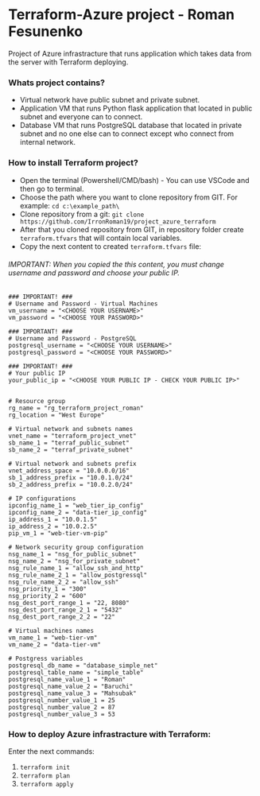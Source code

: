 # Terraform-Azure project - Roman Fesunenko

Project of Azure infrastracture that runs application which takes data from the server with Terraform deploying.

### Whats project contains?

* Virtual network have public subnet and private subnet.
* Application VM that runs Python flask application that located in public subnet and everyone can to connect.
* Database VM that runs PostgreSQL database that located in private subnet and no one else can to connect except who connect from internal network.

### How to install Terraform project?

* Open the terminal (Powershell/CMD/bash) - You can use VSCode and then go to terminal.
* Choose the path where you want to clone repository from GIT. For example:
  `cd c:\example_path\`
* Clone repository from a git: `git clone https://github.com/IrronRoman19/project_azure_terraform`
* After that you cloned repository from GIT, in repository folder create `terraform.tfvars` that will contain local variables.
* Copy the next content to created `terraform.tfvars` file:

###### IMPORTANT: When you copied the this content, you must change username and password and choose your public IP.

```
### IMPORTANT! ###
# Username and Password - Virtual Machines
vm_username = "<CHOOSE YOUR USERNAME>"
vm_password = "<CHOOSE YOUR PASSWORD>"

### IMPORTANT! ###
# Username and Password - PostgreSQL
postgresql_username = "<CHOOSE YOUR USERNAME>"
postgresql_password = "<CHOOSE YOUR PASSWORD>"

### IMPORTANT! ###
# Your public IP
your_public_ip = "<CHOOSE YOUR PUBLIC IP - CHECK YOUR PUBLIC IP>"


# Resource group
rg_name = "rg_terraform_project_roman"
rg_location = "West Europe"

# Virtual network and subnets names
vnet_name = "terraform_project_vnet"
sb_name_1 = "terraf_public_subnet"
sb_name_2 = "terraf_private_subnet"

# Virtual network and subnets prefix
vnet_address_space = "10.0.0.0/16"
sb_1_address_prefix = "10.0.1.0/24"
sb_2_address_prefix = "10.0.2.0/24"

# IP configurations
ipconfig_name_1 = "web_tier_ip_config"
ipconfig_name_2 = "data-tier_ip_config"
ip_address_1 = "10.0.1.5"
ip_address_2 = "10.0.2.5"
pip_vm_1 = "web-tier-vm-pip"

# Network security group configuration
nsg_name_1 = "nsg_for_public_subnet"
nsg_name_2 = "nsg_for_private_subnet"
nsg_rule_name_1 = "allow_ssh_and_http"
nsg_rule_name_2_1 = "allow_postgressql"
nsg_rule_name_2_2 = "allow_ssh"
nsg_priority_1 = "300"
nsg_priority_2 = "600"
nsg_dest_port_range_1 = "22, 8080"
nsg_dest_port_range_2_1 = "5432"
nsg_dest_port_range_2_2 = "22"

# Virtual machines names
vm_name_1 = "web-tier-vm"
vm_name_2 = "data-tier-vm"

# Postgress variables
postgresql_db_name = "database_simple_net"
postgresql_table_name = "simple_table"
postgresql_name_value_1 = "Roman"
postgresql_name_value_2 = "Baruchi"
postgresql_name_value_3 = "Mahsubak"
postgresql_number_value_1 = 25
postgresql_number_value_2 = 87
postgresql_number_value_3 = 53
```

### How to deploy Azure infrastracture with Terraform:

Enter the next commands:

1. `terraform init`
2. `terraform plan`
3. `terraform apply`
